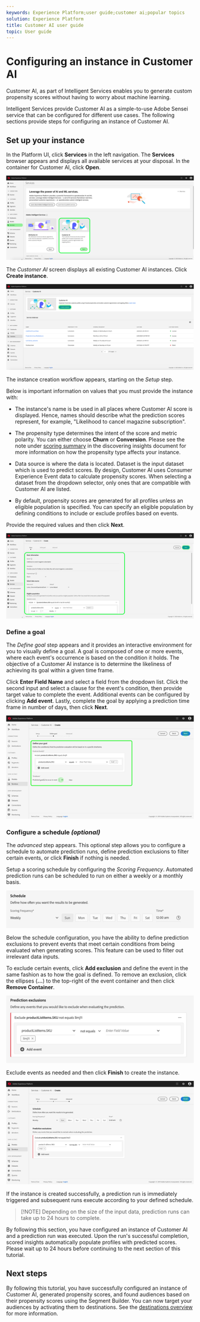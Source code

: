 ```yaml
---
keywords: Experience Platform;user guide;customer ai;popular topics
solution: Experience Platform
title: Customer AI user guide
topic: User guide
---
```


# Configuring an instance in Customer AI

Customer AI, as part of Intelligent Services enables you to generate custom propensity scores without having to worry about machine learning.

Intelligent Services provide Customer AI as a simple-to-use Adobe Sensei service that can be configured for different use cases. The following sections provide steps for configuring an instance of Customer AI.

## Set up your instance

In the Platform UI, click **Services** in the left navigation. The **Services** browser appears and displays all available services at your disposal. In the container for Customer AI, click **Open**.

![](../images/user-guide/navigate-to-service.png)

The *Customer AI* screen displays all existing Customer AI instances. Click **Create instance**.

![](../images/user-guide/dashboard.png)

The instance creation workflow appears, starting on the *Setup* step.

Below is important information on values that you must provide the instance with:

*   The instance's name is be used in all places where Customer AI score is displayed. Hence, names should describe what the prediction scores represent, for example, "Likelihood to cancel magazine subscription".

*   The propensity type determines the intent of the score and metric polarity. You can either choose **Churn** or **Conversion**. Please see the note under [scoring summary](./discover-insights.md#scoring-summary) in the discovering insights document for more information on how the propensity type affects your instance.

*   Data source is where the data is located. Dataset is the input dataset which is used to predict scores. By design, Customer AI uses Consumer Experience Event data to calculate propensity scores. When selecting a dataset from the dropdown selector, only ones that are compatible with Customer AI are listed.

*   By default, propensity scores are generated for all profiles unless an eligible population is specified. You can specify an eligible population by defining conditions to include or exclude profiles based on events.

Provide the required values and then click **Next**.

![](../images/user-guide/setup.png)

### Define a goal

The *Define goal* step appears and it provides an interactive environment for you to visually define a goal. A goal is composed of one or more events, where each event's occurrence is based on the condition it holds. The objective of a Customer AI instance is to determine the likeliness of achieving its goal within a given time frame.

Click **Enter Field Name** and select a field from the dropdown list. Click the second input and select a clause for the event's condition, then provide target value to complete the event. Additional events can be configured by clicking **Add event**. Lastly, complete the goal by applying a prediction time frame in number of days, then click **Next**.

![](../images/user-guide/goal.png)

### Configure a schedule *(optional)*

The *advanced* step appears. This optional step allows you to configure a schedule to automate prediction runs, define prediction exclusions to filter certain events, or click **Finish** if nothing is needed. 

Setup a scoring schedule by configuring the *Scoring Frequency*. Automated prediction runs can be scheduled to run on either a weekly or a monthly basis.

![](../images/user-guide/schedule.png)

Below the schedule configuration, you have the ability to define prediction exclusions to prevent events that meet certain conditions from being evaluated when generating scores. This feature can be used to filter out irrelevant data inputs.

To exclude certain events, click **Add exclusion** and define the event in the same fashion as to how the goal is defined. To remove an exclusion, click the ellipses (**...**) to the top-right of the event container and then click **Remove Container**.

![](../images/user-guide/exclusion.png)

Exclude events as needed and then click **Finish** to create the instance.

![](../images/user-guide/advanced.png)

If the instance is created successfully, a prediction run is immediately triggered and subsequent runs execute according to your defined schedule.

>[!NOTE] Depending on the size of the input data, prediction runs can take up to 24 hours to complete.

By following this section, you have configured an instance of Customer AI and a prediction run was executed. Upon the run's successful completion, scored insights automatically populate profiles with predicted scores. Please wait up to 24 hours before continuing to the next section of this tutorial.

## Next steps

By following this tutorial, you have successfully configured an instance of Customer AI, generated propensity scores, and found audiences based on their propensity scores using the Segment Builder. You can now target your audiences by activating them to destinations. See the [destinations overview](https://docs.adobe.com/content/help/en/experience-platform/rtcdp/destinations/destinations-overview.html) for more information.

